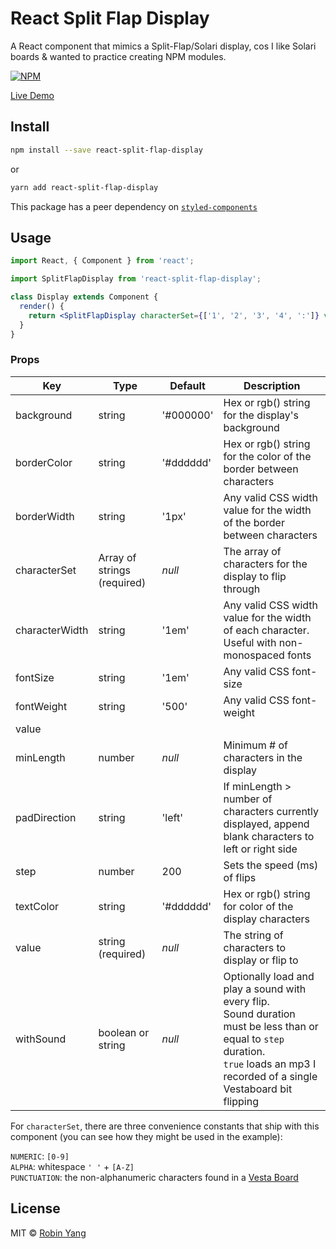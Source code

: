 # React Split Flap Display

A React component that mimics a Split-Flap/Solari display, cos I like Solari boards & wanted to practice creating NPM modules.

[![NPM](https://img.shields.io/npm/v/react-split-flap-display.svg)](https://www.npmjs.com/package/react-split-flap-display)

[Live Demo](http://robonyong.github.io/react-split-flap-display/)

## Install

```bash
npm install --save react-split-flap-display
```

or

```bash
yarn add react-split-flap-display
```

This package has a peer dependency on [`styled-components`](https://github.com/styled-components/styled-components)

## Usage

```jsx
import React, { Component } from 'react';

import SplitFlapDisplay from 'react-split-flap-display';

class Display extends Component {
  render() {
    return <SplitFlapDisplay characterSet={['1', '2', '3', '4', ':']} value="12:34" />;
  }
}
```

### Props

| Key            | Type                        | Default   | Description                                                                                                                                                                                |
| -------------- | --------------------------- | --------- | ------------------------------------------------------------------------------------------------------------------------------------------------------------------------------------------ |
| background     | string                      | '#000000' | Hex or rgb() string for the display's background                                                                                                                                           |
| borderColor    | string                      | '#dddddd' | Hex or rgb() string for the color of the border between characters                                                                                                                         |
| borderWidth    | string                      | '1px'     | Any valid CSS width value for the width of the border between characters                                                                                                                   |
| characterSet   | Array of strings (required) | _null_    | The array of characters for the display to flip through                                                                                                                                    |
| characterWidth | string                      | '1em'     | Any valid CSS width value for the width of each character. Useful with non-monospaced fonts                                                                                                |
| fontSize       | string                      | '1em'     | Any valid CSS font-size                                                                                                                                                                    |
| fontWeight     | string                      | '500'     | Any valid CSS font-weight                                                                                                                                                                  |
| value          |
| minLength      | number                      | _null_    | Minimum # of characters in the display                                                                                                                                                     |
| padDirection   | string                      | 'left'    | If minLength > number of characters currently displayed, append blank characters to left or right side                                                                                     |
| step           | number                      | 200       | Sets the speed (ms) of flips                                                                                                                                                               |
| textColor      | string                      | '#dddddd' | Hex or rgb() string for color of the display characters                                                                                                                                    |
| value          | string (required)           | _null_    | The string of characters to display or flip to                                                                                                                                             |
| withSound      | boolean or string           | _null_    | Optionally load and play a sound with every flip.<br/>Sound duration must be less than or equal to `step` duration.<br/>`true` loads an mp3 I recorded of a single Vestaboard bit flipping |

For `characterSet`, there are three convenience constants that ship with this component (you can see how they might be used in the example):

`NUMERIC`: `[0-9]`\
`ALPHA`: whitespace `' '` + `[A-Z]`\
`PUNCTUATION`: the non-alphanumeric characters found in a [Vesta Board](https://www.vestaboard.com/ces/)

## License

MIT © [Robin Yang](https://github.com/robonyong)
